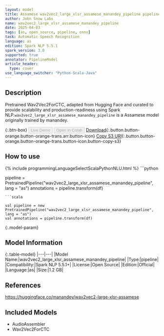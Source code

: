 ```yaml
---
layout: model
title: Assamese wav2vec2_large_xlsr_assamese_manandey_pipeline pipeline Wav2Vec2ForCTC from manandey
author: John Snow Labs
name: wav2vec2_large_xlsr_assamese_manandey_pipeline
date: 2025-04-03
tags: [as, open_source, pipeline, onnx]
task: Automatic Speech Recognition
language: as
edition: Spark NLP 5.5.1
spark_version: 3.0
supported: true
annotator: PipelineModel
article_header:
  type: cover
use_language_switcher: "Python-Scala-Java"
---
```


## Description

Pretrained Wav2Vec2ForCTC, adapted from Hugging Face and curated to provide scalability and production-readiness using Spark NLP.`wav2vec2_large_xlsr_assamese_manandey_pipeline` is a Assamese model originally trained by manandey.

{:.btn-box}
<button class="button button-orange" disabled>Live Demo</button>
<button class="button button-orange" disabled>Open in Colab</button>
[Download](https://s3.amazonaws.com/auxdata.johnsnowlabs.com/public/models/wav2vec2_large_xlsr_assamese_manandey_pipeline_as_5.5.1_3.0_1743706972679.zip){:.button.button-orange.button-orange-trans.arr.button-icon}
[Copy S3 URI](s3://auxdata.johnsnowlabs.com/public/models/wav2vec2_large_xlsr_assamese_manandey_pipeline_as_5.5.1_3.0_1743706972679.zip){:.button.button-orange.button-orange-trans.button-icon.button-copy-s3}

## How to use



<div class="tabs-box" markdown="1">
{% include programmingLanguageSelectScalaPythonNLU.html %}
```python

pipeline = PretrainedPipeline("wav2vec2_large_xlsr_assamese_manandey_pipeline", lang = "as")
annotations =  pipeline.transform(df)   

```
```scala

val pipeline = new PretrainedPipeline("wav2vec2_large_xlsr_assamese_manandey_pipeline", lang = "as")
val annotations = pipeline.transform(df)

```
</div>

{:.model-param}
## Model Information

{:.table-model}
|---|---|
|Model Name:|wav2vec2_large_xlsr_assamese_manandey_pipeline|
|Type:|pipeline|
|Compatibility:|Spark NLP 5.5.1+|
|License:|Open Source|
|Edition:|Official|
|Language:|as|
|Size:|1.2 GB|

## References

https://huggingface.co/manandey/wav2vec2-large-xlsr-assamese

## Included Models

- AudioAssembler
- Wav2Vec2ForCTC